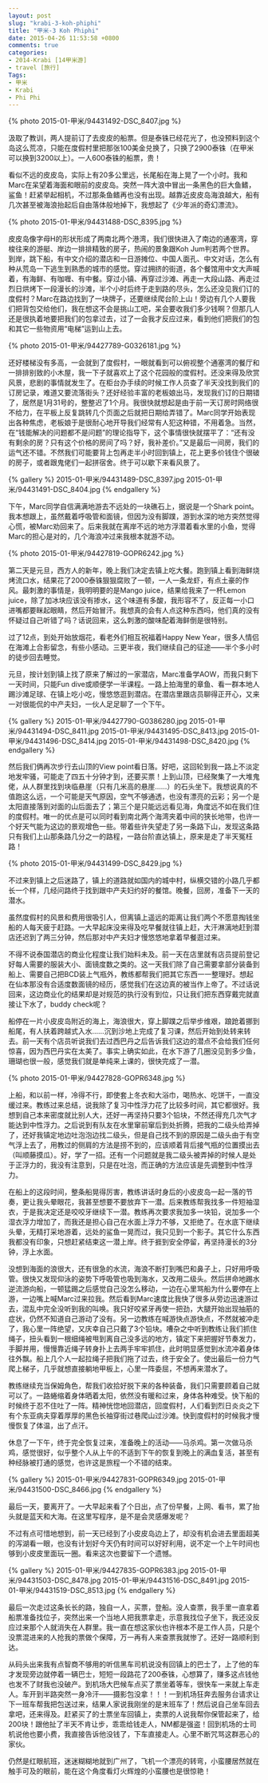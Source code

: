 ```yaml
---
layout: post
slug: "krabi-3-koh-phiphi"
title: "甲米-3 Koh Phiphi"
date: 2015-04-26 11:53:58 +0800
comments: true
categories:
- 2014-Krabi [14甲米游]
- travel [旅行]
Tags:
- 甲米
- Krabi
- Phi Phi
---
```


{% photo 2015-01-甲米/94431492-DSC_8407.jpg %}

汲取了教训，两人提前订了去皮皮的船票。但是泰铢已经花光了，也没预料到这个岛这么荒凉，只能在度假村里把那张100美金兑换了，只换了2900泰铢（在甲米可以换到3200以上）。一人600泰铢的船票，贵！

看似不远的皮皮岛，实际上有20多公里远，长尾船在海上晃了一个小时。我和Marc在呆望着海面和眼前的皮皮岛。突然一阵大浪中冒出一条黑色的巨大鱼鳍，鲨鱼！赶紧举起相机，不过那条鱼鳍再也没有出现。越靠近皮皮岛海浪越大，船有几次甚至被海浪抬起后自由落体般地掉下，我想起了《少年派的奇幻漂流》。

<!-- more -->

{% photo 2015-01-甲米/94431488-DSC_8395.jpg %}

皮皮岛像字母H的形状形成了两南北两个港湾，我们很快进入了南边的通塞湾，穿梭往来的游艇、岸边一排排精致的房子，热闹的景象跟Koh Jum判若两个世界。到岸，跳下船，有中文介绍的潜店和一日游摊位、中国人面孔、中文对话，怎么有种从荒岛一下逃生到熟悉的城市的感觉。穿过拥挤的街道，各个餐馆用中文大声喊着，有海鲜、有咖喱、有中餐。穿过小镇、再穿过沙滩、再走一大段山路、再走过烈日烘烤下一段漫长的沙滩，半个小时后终于走到路的尽头，怎么还没见我们订的度假村？Marc在路边找到了一块牌子，还要继续爬台阶上山！旁边有几个人要我们把背包交给他们，我在想这不会是挑山工吧，呆会要收我们多少钱啊？但那几人还是很执着地要把我们的包拿过去，过了一会我才反应过来，看到他们把我们的包和其它一些物资用“电梯”运到山上去。

{% photo 2015-01-甲米/94427789-G0326181.jpg %}

还好楼梯没有多高，一会就到了度假村，一眼就看到可以俯视整个通塞湾的餐厅和一排排别致的小木屋，我一下子就喜欢上了这个花园般的度假村。还没来得及欣赏风景，悲剧的事情就发生了。在柜台办手续的时候工作人员查了半天没找到我们的订房记录，难道又要流落街头？还好经验丰富的老板娘出马，发现我们订的日期错了，居然是1月31号的，整整迟了1个月。我很快就想起是由于前一天订房时网络很不给力，在平板上反复跳转几个页面之后就把日期给弄错了。Marc同学开始表现出各种焦虑，老板娘于是很耐心地开导我们经常有人犯这种错，不用着急。当然，在“钱能解决的问题都不是问题”的理论指导下，这个事情很快就摆平了：“还有没有剩余的房？只有这个价格的房间了吗？好，我补差价。”又是最后一间房，我们的运气还不错。不然我们可能要背上包再走半小时回到镇上，花上更多价钱住个很破的房子，或者跟鬼佬们一起拼宿舍。终于可以歇下来看风景了。

{% gallery %}
2015-01-甲米/94431489-DSC_8397.jpg
2015-01-甲米/94431491-DSC_8404.jpg
{% endgallery %}

下午，Marc同学自信满满地游去不远处的一块礁石上，据说是一个Shark point。我本想跟上，虽然戴着呼吸管和面镜，但因为没有脚蹼，游到水深的地方突然觉得心慌，被Marc劝回来了。后来我就在离岸不远的地方浮潜着看水里的小鱼，觉得Marc的担心是对的，几个海浪冲过来我根本就游不动。

{% photo 2015-01-甲米/94427819-GOPR6242.jpg %}

第二天是元旦，西方人的新年，晚上我们决定去镇上吃大餐。跑到镇上看到海鲜烧烤流口水，结果花了2000泰铢狠狠腐败了一顿，一人一条龙虾，有点土豪的作风。最刺激的事情是，我明明要的是Mango juice，结果给我来了一杯Lemon juice，除了加冰块应该没有掺水，这个味道有多酸，我形容不了，反正每一小口进嘴都要眯起眼睛，然后开始冒汗。我想真的会有人点这种东西吗，他们真的没有怀疑过自己听错了吗？话说回来，这么刺激的酸味配着海鲜倒是很特别。

过了12点，到处开始放烟花，看老外们相互祝福着Happy New Year，很多人情侣在海滩上合影留念，有些小感动。三更半夜，我们继续自己的征途——半个多小时的徒步回去睡觉。

元旦，按计划到镇上找了原来了解过的一家潜店，Marc准备学AOW，而我只剩下一天时间，只能Fun dive或顺便学一半课程。一路上拍海里的章鱼、看一群本地人踢沙滩足球、在镇上吃小吃，慢悠悠逛到潜店。在潜店里跟店员聊得正开心，又来一对很能侃的中产夫妇，一伙人足足聊了一个下午。

{% gallery %}
2015-01-甲米/94427790-G0386280.jpg
2015-01-甲米/94431494-DSC_8411.jpg
2015-01-甲米/94431495-DSC_8413.jpg
2015-01-甲米/94431496-DSC_8414.jpg
2015-01-甲米/94431498-DSC_8420.jpg
{% endgallery %}

然后我们俩再次步行去山顶的View point看日落。好吧，这回轮到我一路上不淡定地发牢骚，可能走了四五十分钟才到，还要买票！上到山顶，已经聚集了一大堆鬼佬，从人群里找到块临悬崖（只有几米高的悬崖……）的石头坐下。我想说真的不值跑这么远，一个可能是天气原因，空气不够通透，也没有漂亮的云彩；另一个是太阳直接落到对面的山后面去了；第三个是只能远远看见海，角度远不如在我们住的度假村。唯一的优点是可以同时看到南北两个海湾夹着中间的狭长地带，也许一个好天气能为这边的景观增色一些。带着些许失望走了另一条路下山，发现这条路只有我们上山那条路几分之一的路程，一路台阶直达镇上，原来是走了半天冤枉路！

{% photo 2015-01-甲米/94431499-DSC_8429.jpg %}

不过来到镇上之后迷路了，镇上的道路就如国内的城中村，纵横交错的小路几乎都长一个样，几经问路终于找到跟中产夫妇约好的餐馆。晚餐，回房，准备下一天的潜水。

虽然度假村的风景和费用很吸引人，但离镇上遥远的距离让我们两个不愿意掏钱坐船的人每天疲于赶路。一大早起床没来得及吃早餐就往镇上赶，大汗淋漓地赶到潜店还迟到了两三分钟，然后那对中产夫妇才慢悠悠地拿着早餐逛过来。

不得不说泰国潜店的商业化程度让我们始料未及。前一天在店里就有店员提前登记好每人需要的服装大小、面镜度数之类的。这一天我们除了自己需要拿部分装备到船上、需要自己把BCD装上气瓶外，教练都帮我们把其它东西一一整理好。想起在仙本那没有合适度数面镜的经历，感觉我们在这边真的被当作上帝了。不过话说回来，这边商业化的结果却是对规范的执行没有到位，只让我们把东西穿戴完就直接让下水了，buddy check呢？

船停在一片小皮皮岛附近的海上，海浪很大，穿上脚蹼之后举步维艰，踉跄着挪到船尾，有人扶着跨越式入水……沉到沙地上完成了复习课，然后开始到处转来转去。前一天有个店员听说我们去过西巴丹之后告诉我们这边的潜点不会给我们任何惊喜，因为西巴丹实在太美了。事实上确实如此，在水下游了几圈没见到多少鱼，珊瑚也很一般，感觉我们就是单纯来上课的，很快完成了一潜。

{% photo 2015-01-甲米/94427828-GOPR6348.jpg %}

上船，和以前一样，冷得不行，即使套上冬衣和大浴巾，喝热水、吃饼干，一直没缓过来。教练过来总结，说我除了复习中性浮力花了比较多时间，其它都很好。我想到自己本来密度就比别人大，还好一再坚持只要3个铅块，不然还得充几次气才能达到中性浮力。之后说到有队友在水里窜前窜后到处折腾，把我的二级头给弄掉了，还好我镇定地边吐泡泡边找二级头，但是自己找不到的原因是二级头由于有空气浮上去了，用教过的侧肩的方法是捞不到的，应该顺着背后接气瓶的位置摸出去（叫顺藤摸瓜）。好，学了一招。还有一个问题就是我二级头被弄掉的时候人是处于正浮力的，我没有注意到，只是在吐泡，而正确的方法应该是先调整到中性浮力。

在船上的这段时间，整条船晃得厉害，教练讲话时身后的小皮皮岛一起一落的节奏，更让我头晕眼花，我甚至想要不要放弃下一潜。后来教练帮我找多一件短袖湿衣，于是我决定还是咬咬牙继续下一潜。教练再次要求我加多一块铅，说加多一个湿衣浮力增加了，而我还是担心自己在水面上浮力不够，又拒绝了。在水底下继续头晕，无精打采地游着，远处的鲨鱼一晃而过，我只见到一个影子。其它什么东西我都没有印象，只想赶紧结束这一潜上岸。终于捱到安全停留，再坚持漫长的3分钟，浮上水面。

没想到海面的浪很大，还有很急的水流，海浪不断打到嘴巴和鼻子上，只好用呼吸管。很快又发现仰泳的姿势下呼吸管也吸到海水，又改用二级头。然后拼命地踢水逆流游向船，一顿猛踢之后感觉自己没怎么移动，一边在心里骂船为什么要停在上游，一边嘴上喊Marc过来拉我。然后看到Marc速度比我快了很多从旁边迅速游过去，混乱中完全没听到我的叫唤。我只好咬紧牙再使一把劲，大腿开始出现抽筋的症状，仍然不知道自己游动了没有。另一边教练在喊游快点游快点，不然就被冲走了，我心里一阵绝望，又庆幸自己只戴了3个铅块。嘈杂之中听到教练让我们抓住绳子，扭头看到一根细绳被甩到离自己没多远的地方，镇定下来把握好节奏发力，手脚并用，慢慢靠近绳子转身扑上去两手牢牢抓住，此时明显感觉到水流冲着身体往外飘。船上几个人一起拉绳子把我们拖了过去，终于安全了。使出最后一份力气爬上梯子，几乎就想直接躺地甲板上，心里一阵委屈，不想再来潜水了。

教练继续充当保姆角色，帮我们收拾好脱下来的各种装备，我们只需要顾着自己就可以了。一路蜷缩着身体晒着太阳，依然没有暖和过来，身体各种难受。快下船的时候终于忍不住吐了一阵。精神恍惚地回潜店，回度假村，人们看到烈日炎炎之下有个东亚病夫穿着厚厚的黑色长袖穿街过巷爬山过沙滩。快到度假村的时候我才慢慢恢复了体温，出了点汗。

休息了一下午，终于完全恢复过来，准备晚上的活动——马杀鸡。第一次做马杀鸡，感觉很好，似乎整个人从上午的不适到下午的恢复到晚上的满血复活，甚至有种经脉被打通的感觉，也许这是旅程一个不错的结束。

{% gallery %}
2015-01-甲米/94427831-GOPR6349.jpg
2015-01-甲米/94431500-DSC_8466.jpg
{% endgallery %}

最后一天，要离开了。一大早起来看了个日出，点了份早餐，上网、看书，累了抬头就是蓝天和大海。在这里写程序，是不是会灵感爆发呢？

不过有点可惜地想到，前一天已经到了小皮皮岛边上了，却没有机会进去里面超美的泻湖看一眼，也没有计划好今天仍有时间可以好好利用，说不定一个上午时间也够到小皮皮里面玩一圈。看来这次也要留下一个遗憾。

{% gallery %}
2015-01-甲米/94427835-GOPR6383.jpg
2015-01-甲米/94431503-DSC_8478.jpg
2015-01-甲米/94431516-DSC_8491.jpg
2015-01-甲米/94431519-DSC_8513.jpg
{% endgallery %}

最后一次走过这条长长的路，独自一人，买票，登船。没人查票，我手里一直拿着船票准备找位子，突然出来一个当地人把我票拿走，示意我找位子坐下，我还没反应过来那个人就消失在人群里。我一直在想这家伙也许根本不是工作人员，只是个没票混进来的人抢我的票做个保障，万一再有人来查票我就惨了。还好一路顺利到达。

从码头出来我有点智商不够用的听信黑车司机说没有回镇上的巴士了，上了他的车才发现旁边就停着一辆巴士，短短一段路花了200泰铢，心想算了，赚多这点钱他也发不了财我也没破产。到机场大巴候车点买了票坐着等车，很快车一来就上车走人。车开到半路突然一身冷汗——摄影包没拿！！！一到机场狂奔去服务台请求让下一班车帮我把包送过来，结果人家说我刚坐的是末班车了！然后说自己坐车回去拿吧，还来得及。赶紧买了的士票坐车回镇上，卖票的人说我帮你保管起来了，给200块！跟他扯了半天不肯让步，乖乖给钱走人，NM都是强盗！回到机场的士司机说他也要小费，我直接告诉他没钱了，下车直接走人。心里不断咒骂这群恶心的家伙。

仍然是红眼航班，迷迷糊糊地就到广州了，飞机一个漂亮的转弯，小蛮腰居然就在触手可及的眼前，能在这个角度看灯火辉煌的小蛮腰也是很惊艳！
